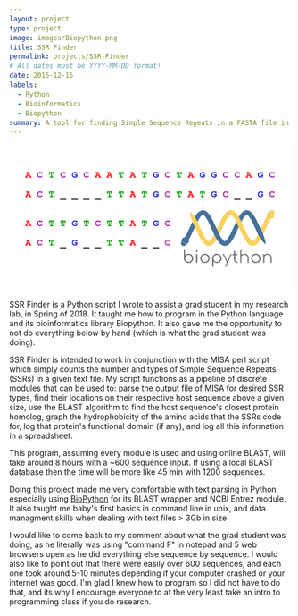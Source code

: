 ```yaml
---
layout: project
type: project
image: images/Biopython.png
title: SSR Finder
permalink: projects/SSR-Finder
# All dates must be YYYY-MM-DD format!
date: 2015-12-15
labels:
  - Python
  - Bioinformatics
  - Biopython
summary: A tool for finding Simple Sequence Repeats in a FASTA file in conjunction with the MISA perl script.
---
```


<img class="ui medium right floated rounded image" src="../images/Biopython.png">

SSR Finder is a Python script I wrote to assist a grad student in my research lab, in Spring of 2018. It taught me how to program in the Python language and its bioinformatics library Biopython. It also gave me the opportunity to not do everything below by hand (which is what the grad student was doing).

SSR Finder is intended to work in conjunction with the MISA perl script which simply counts the number and types of Simple Sequence Repeats (SSRs) in a given text file. My script functions as a pipeline of discrete modules that can be used to: parse the output file of MISA for desired SSR types, find their locations on their respective host sequence above a given size, use the BLAST algorithm to find the host sequence's closest protein homolog, graph the hydrophobicity of the amino acids that the SSRs code for, log that protein's functional domain (if any), and log all this information in a spreadsheet. 

This program, assuming every module is used and using online BLAST, will take around 8 hours with a ~600 sequence input. If using a local BLAST database then the time will be more like 45 min with 1200 sequences.

Doing this project made me very comfortable with text parsing in Python, especially using [BioPython](https://biopython.org/) for its BLAST wrapper and NCBI Entrez module. It also taught me baby's first basics in command line in unix, and data managment skills when dealing with text files > 3Gb in size.

I would like to come back to my comment about what the grad student was doing, as he literally was using "command F" in notepad and 5 web browsers open as he did everything else sequence by sequence. I would also like to point out that there were easily over 600 sequences, and each one took around 5-10 minutes depending if your computer crashed or your internet was good. I'm glad I knew how to program so I did not have to do that, and its why I encourage everyone to at the very least take an intro to programming class if you do research.
